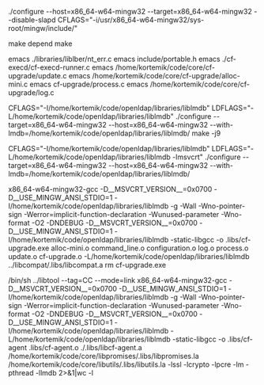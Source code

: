 
./configure --host=x86_64-w64-mingw32 --target=x86_64-w64-mingw32 --disable-slapd CFLAGS="-i/usr/x86_64-w64-mingw32/sys-root/mingw/include/"

make depend
make

emacs ./libraries/liblber/nt_err.c
emacs include/portable.h
emacs ./cf-execd/cf-execd-runner.c
emacs /home/kortemik/code/core/cf-upgrade/update.c
emacs /home/kortemik/code/core/cf-upgrade/alloc-mini.c
emacs cf-upgrade/process.c
emacs /home/kortemik/code/core/cf-upgrade/log.c

CFLAGS="-I/home/kortemik/code/openldap/libraries/liblmdb" LDFLAGS="-L/home/kortemik/code/openldap/libraries/liblmdb" ./configure --target=x86_64-w64-mingw32 --host=x86_64-w64-mingw32 --with-lmdb=/home/kortemik/code/openldap/libraries/liblmdb/ 
make -j9

CFLAGS="-I/home/kortemik/code/openldap/libraries/liblmdb" LDFLAGS="-L/home/kortemik/code/openldap/libraries/liblmdb -lmsvcrt" ./configure --target=x86_64-w64-mingw32 --host=x86_64-w64-mingw32 --with-lmdb=/home/kortemik/code/openldap/libraries/liblmdb/

x86_64-w64-mingw32-gcc -D__MSVCRT_VERSION__=0x0700 -D__USE_MINGW_ANSI_STDIO=1 -I/home/kortemik/code/openldap/libraries/liblmdb -g -Wall -Wno-pointer-sign -Werror=implicit-function-declaration -Wunused-parameter -Wno-format -O2 -DNDEBUG -D__MSVCRT_VERSION__=0x0700 -D__USE_MINGW_ANSI_STDIO=1 -I/home/kortemik/code/openldap/libraries/liblmdb -static-libgcc -o .libs/cf-upgrade.exe alloc-mini.o command_line.o configuration.o log.o process.o update.o cf-upgrade.o  -L/home/kortemik/code/openldap/libraries/liblmdb ../libcompat/.libs/libcompat.a
rm cf-upgrade.exe 

/bin/sh ../libtool  --tag=CC   --mode=link x86_64-w64-mingw32-gcc -D__MSVCRT_VERSION__=0x0700 -D__USE_MINGW_ANSI_STDIO=1 -I/home/kortemik/code/openldap/libraries/liblmdb -g -Wall -Wno-pointer-sign -Werror=implicit-function-declaration -Wunused-parameter -Wno-format -O2 -DNDEBUG -D__MSVCRT_VERSION__=0x0700 -D__USE_MINGW_ANSI_STDIO=1 -I/home/kortemik/code/openldap/libraries/liblmdb -L/home/kortemik/code/openldap/libraries/liblmdb -static-libgcc -o .libs/cf-agent .libs/cf-agent.o  ./.libs/libcf-agent.a /home/kortemik/code/core/libpromises/.libs/libpromises.la /home/kortemik/code/core/libutils/.libs/libutils.la -lssl -lcrypto -lpcre -lm -pthread -llmdb 2>&1|wc -l
